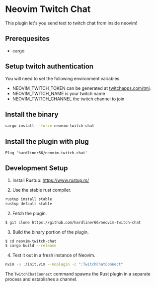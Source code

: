 # Neovim Twitch Chat

This plugin let's you send text to twitch chat from inside neovim!

## Prerequesites

- cargo

## Setup twitch authentication

You will need to set the following environment variables
- NEOVIM_TWITCH_TOKEN can be generated at [twitchapps.com/tmi](https://twitchapps.com/tmi).
- NEOVIM_TWITCH_NAME is your twitch name
- NEOVIM_TWITCH_CHANNEL the twitch channel to join

## Install the binary

```bash
cargo install --force neovim-twitch-chat
```

## Install the plugin with plug

```vim
Plug 'hardliner66/neovim-twitch-chat'
```

## Development Setup

1.  Install Rustup:  https://www.rustup.rs/

2.  Use the stable rust compiler.

```sh
rustup install stable
rustup default stable

```

2.  Fetch the plugin.

```sh
$ git clone https://github.com/hardliner66/neovim-twitch-chat
```

3.  Build the binary portion of the plugin.

```sh
$ cd neovim-twitch-chat
$ cargo build --release
```

4.  Test it out in a fresh instance of Neovim.

```sh
nvim -u ./init.vim --noplugin -c ":TwitchChatConnect"
```

The `TwitchChatConnect` command spawns the Rust plugin in a separate process and
establishes a channel.

